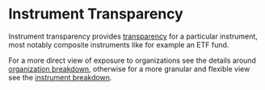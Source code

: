 # Instrument Transparency

Instrument transparency provides [transparency](../What_is_Transparency/README.md) for a particular instrument, most notably composite instruments like for example an ETF fund. 

For a more direct view of exposure to organizations see the details around [organization breakdown](./OrganizationBreakdown.md), otherwise for a more granular and flexible view see the [instrument breakdown](./InstrumentBreakdown.md).
